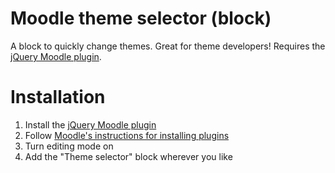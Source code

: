 Moodle theme selector (block)
===========================

A block to quickly change themes. Great for theme developers! Requires the [jQuery Moodle plugin](ttps://github.com/johntron/moodle-jquery-plugin).

Installation
============

1. Install the [jQuery Moodle plugin](https://github.com/johntron/moodle-jquery-plugin)
2. Follow [Moodle's instructions for installing plugins](http://docs.moodle.org/22/en/Installing_plugins#Installation)
3. Turn editing mode on
4. Add the "Theme selector" block wherever you like

